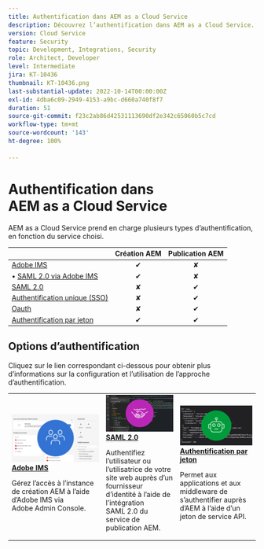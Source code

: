 ```yaml
---
title: Authentification dans AEM as a Cloud Service
description: Découvrez l’authentification dans AEM as a Cloud Service.
version: Cloud Service
feature: Security
topic: Development, Integrations, Security
role: Architect, Developer
level: Intermediate
jira: KT-10436
thumbnail: KT-10436.png
last-substantial-update: 2022-10-14T00:00:00Z
exl-id: 4dba6c09-2949-4153-a9bc-d660a740f8f7
duration: 51
source-git-commit: f23c2ab86d42531113690df2e342c65060b5c7cd
workflow-type: tm+mt
source-wordcount: '143'
ht-degree: 100%

---
```


# Authentification dans AEM as a Cloud Service

AEM as a Cloud Service prend en charge plusieurs types d’authentification, en fonction du service choisi.

|                       | Création AEM | Publication AEM |
|-----------------------|:----------:|:-----------:|
| [Adobe IMS](../accessing/overview.md) | ✔ | ✘ |
| • [SAML 2.0 via Adobe IMS](https://experienceleague.adobe.com/docs/experience-manager-cloud-service/content/security/ims-support.html?lang=fr#how-to-set-up) | ✔ | ✘ |
| [SAML 2.0](./saml-2-0.md) | ✘ | ✔ |
| [Authentification unique (SSO)](https://experienceleague.adobe.com/docs/experience-manager-cloud-service/content/sites/authoring/personalization/user-and-group-sync-for-publish-tier.html?lang=fr#integration-with-an-idp) | ✘ | ✔ |
| [Oauth](https://experienceleague.adobe.com/docs/experience-manager-cloud-service/content/sites/authoring/personalization/user-and-group-sync-for-publish-tier.html?lang=fr#integration-with-an-idp) | ✘ | ✔ |
| [Authentification par jeton](../../headless-tutorial/authentication/overview.md) | ✔ | ✔ |

## Options d’authentification

Cliquez sur le lien correspondant ci-dessous pour obtenir plus d’informations sur la configuration et l’utilisation de l’approche d’authentification.

<table>
  <tr>
   <td>
      <a  href="../accessing/overview.md"><img alt="Adobe IMS" src="./assets/card--adobe-ims.png"/></a>
      <div><strong><a href="../accessing/overview.md">Adobe IMS</a></strong></div>
      <p>
          Gérez l’accès à l’instance de création AEM à l’aide d’Adobe IMS via Adobe Admin Console.
      </p>
    </td>   
   <td>
      <a  href="./saml-2-0.md"><img alt="SAML 2.0" src="./assets/card--saml-2-0.png"/></a>
      <div><strong><a href="./saml-2-0.md">SAML 2.0</a></strong></div>
      <p>
        Authentifiez l’utilisateur ou l’utilisatrice de votre site web auprès d’un fournisseur d’identité à l’aide de l’intégration SAML 2.0 du service de publication AEM.
      </p>
    </td>   
   <td>
      <a  href="../../headless-tutorial/authentication/overview.md"><img alt="Jeton" src="./assets/card--token.png"/></a>
      <div><strong><a href="../../headless-tutorial/authentication/overview.md">Authentification par jeton</a></strong></div>
      <p>
        Permet aux applications et aux middleware de s’authentifier auprès d’AEM à l’aide d’un jeton de service API.
      </p>
    </td>   
  </tr>
</table>
